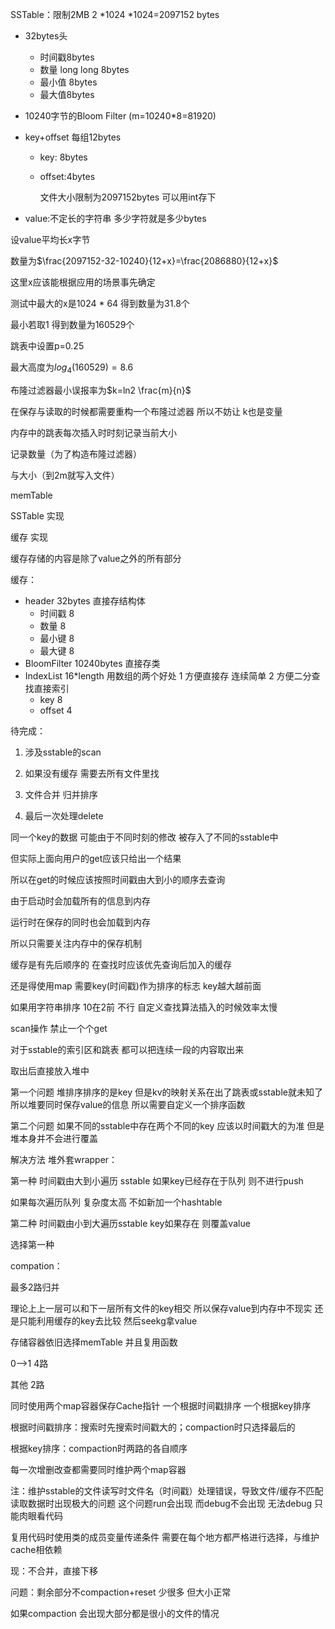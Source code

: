 SSTable：限制2MB 2 *1024 *1024=2097152 bytes

- 32bytes头

  - 时间戳8bytes
  - 数量 long long    8bytes
  - 最小值 8bytes
  - 最大值8bytes

- 10240字节的Bloom Filter (m=10240*8=81920)

- key+offset 每组12bytes

  - key: 8bytes

  - offset:4bytes

    文件大小限制为2097152bytes 可以用int存下

- value:不定长的字符串 多少字符就是多少bytes

设value平均长x字节

数量为$\frac{2097152-32-10240}{12+x}=\frac{2086880}{12+x}$

这里x应该能根据应用的场景事先确定

测试中最大的x是1024 * 64 得到数量为31.8个

最小若取1 得到数量为160529个



跳表中设置p=0.25

最大高度为$log_4(160529)=8.6$

布隆过滤器最小误报率为$k=ln2 \frac{m}{n}$ 

在保存与读取的时候都需要重构一个布隆过滤器 所以不妨让 k也是变量



内存中的跳表每次插入时时刻记录当前大小

记录数量（为了构造布隆过滤器）

与大小（到2m就写入文件）



memTable

SSTable 实现

缓存 实现



缓存存储的内容是除了value之外的所有部分

缓存：

- header 32bytes 直接存结构体
  - 时间戳 8
  - 数量 8
  - 最小键 8
  - 最大键 8
- BloomFilter 10240bytes 直接存类
- IndexList 16*length   用数组的两个好处 1 方便直接存  连续简单  2 方便二分查找直接索引
  - key 8
  - offset 4



待完成：

1. 涉及sstable的scan

2. 如果没有缓存 需要去所有文件里找
3. 文件合并 归并排序
4. 最后一次处理delete





同一个key的数据 可能由于不同时刻的修改  被存入了不同的sstable中

但实际上面向用户的get应该只给出一个结果

所以在get的时候应该按照时间戳由大到小的顺序去查询



由于启动时会加载所有的信息到内存

运行时在保存的同时也会加载到内存

所以只需要关注内存中的保存机制



缓存是有先后顺序的   在查找时应该优先查询后加入的缓存

还是得使用map 需要key(时间戳)作为排序的标志  key越大越前面

如果用字符串排序 10在2前 不行 自定义查找算法插入的时候效率太慢



scan操作 禁止一个个get

对于sstable的索引区和跳表 都可以把连续一段的内容取出来

取出后直接放入堆中

第一个问题 堆排序排序的是key  但是kv的映射关系在出了跳表或sstable就未知了 所以堆要同时保存value的信息 所以需要自定义一个排序函数

第二个问题 如果不同的sstable中存在两个不同的key  应该以时间戳大的为准 但是堆本身并不会进行覆盖

解决方法 堆外套wrapper：

第一种 时间戳由大到小遍历 sstable  如果key已经存在于队列 则不进行push

如果每次遍历队列 复杂度太高 不如新加一个hashtable

第二种 时间戳由小到大遍历sstable key如果存在 则覆盖value

选择第一种





compation：

最多2路归并

理论上上一层可以和下一层所有文件的key相交 所以保存value到内存中不现实 还是只能利用缓存的key去比较 然后seekg拿value

存储容器依旧选择memTable 并且复用函数



0-->1 4路

其他 2路



同时使用两个map容器保存Cache指针  一个根据时间戳排序 一个根据key排序

根据时间戳排序：搜索时先搜索时间戳大的；compaction时只选择最后的

根据key排序：compaction时两路的各自顺序

每一次增删改查都需要同时维护两个map容器

注：维护sstable的文件读写时文件名（时间戳）处理错误，导致文件/缓存不匹配 读取数据时出现极大的问题 这个问题run会出现 而debug不会出现 无法debug 只能肉眼看代码

复用代码时使用类的成员变量传递条件 需要在每个地方都严格进行选择，与维护cache相依赖





现：不合并，直接下移

问题：剩余部分不compaction+reset 少很多 但大小正常

如果compaction 会出现大部分都是很小的文件的情况

